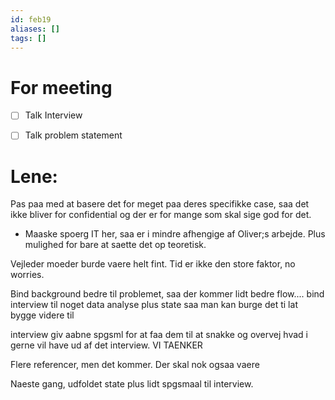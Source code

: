```yaml
---
id: feb19
aliases: []
tags: []
---
```



# For meeting
- [ ] Talk Interview
- [ ] Talk problem statement


# Lene:
Pas paa med at basere det for meget paa deres specifikke case, saa det ikke bliver for confidential og der er for mange som skal sige god for det.
- Maaske spoerg IT her, saa er i mindre afhengige af Oliver;s arbejde.
Plus mulighed for bare at saette det op teoretisk.

Vejleder moeder burde vaere helt fint. Tid er ikke den store faktor, no worries.

Bind background bedre til problemet, saa der kommer lidt bedre flow.... bind interview til noget data analyse plus state saa man kan burge det ti lat bygge videre til

interview giv aabne spgsml for at faa dem til at snakke og overvej hvad i gerne vil have ud af det interview. VI TAENKER

Flere referencer, men det kommer. Der skal nok ogsaa vaere 

Naeste gang, udfoldet state plus lidt spgsmaal til interview.


